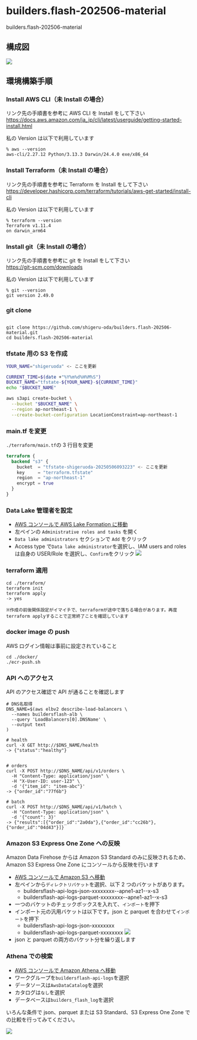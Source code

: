 # builders.flash-202506-material

builders.flash-202506-material

## 構成図

![](./img/img01.png)

## 環境構築手順

### Install AWS CLI（未 Install の場合）

リンク先の手順書を参考に AWS CLI を Install をして下さい
https://docs.aws.amazon.com/ja_jp/cli/latest/userguide/getting-started-install.html

私の Version は以下で利用しています

```
% aws --version
aws-cli/2.27.12 Python/3.13.3 Darwin/24.4.0 exe/x86_64
```

### Install Terraform（未 Install の場合）

リンク先の手順書を参考に Terraform を Install をして下さい  
https://developer.hashicorp.com/terraform/tutorials/aws-get-started/install-cli

私の Version は以下で利用しています

```
% terraform --version
Terraform v1.11.4
on darwin_arm64
```

### Install git（未 Install の場合）

リンク先の手順書を参考に git を Install をして下さい  
https://git-scm.com/downloads

私の Version は以下で利用しています

```
% git --version
git version 2.49.0
```

### git clone

```

git clone https://github.com/shigeru-oda/builders.flash-202506-material.git
cd builders.flash-202506-material

```

### tfstate 用の S3 を作成

```bash
YOUR_NAME="shigeruoda" <- ここを更新

CURRENT_TIME=$(date +"%Y%m%d%H%M%S")
BUCKET_NAME="tfstate-${YOUR_NAME}-${CURRENT_TIME}"
echo "$BUCKET_NAME"

aws s3api create-bucket \
  --bucket "$BUCKET_NAME" \
  --region ap-northeast-1 \
  --create-bucket-configuration LocationConstraint=ap-northeast-1
```

### main.tf を変更

`./terraform/main.tf`の 3 行目を変更

```./terraform/main.tf
terraform {
  backend "s3" {
    bucket  = "tfstate-shigeruoda-20250506093223" <- ここを更新
    key     = "terraform.tfstate"
    region  = "ap-northeast-1"
    encrypt = true
  }
}
```

### Data Lake 管理者を設定

- [AWS コンソールで AWS Lake Formation に移動](https://ap-northeast-1.console.aws.amazon.com/lakeformation/home?region=ap-northeast-1#firstRun)
- 左ペインの `Administrative roles and tasks` を開く
- `Data lake administrators` セクションで `Add` をクリック
- Access type で`Data lake administrator`を選択し、IAM users and roles は自身の USER/Role を選択し、`Confirm`をクリック
  ![](./img/img02.png)

### terraform 適用

```
cd ./terraform/
terraform init
terraform apply
-> yes

※作成の前後関係設定がイマイチで、terraformが途中で落ちる場合があります。再度terraform applyすることで正常終了ことを確認しています
```

### docker image の push

AWS ログイン情報は事前に設定されていること

```
cd ./docker/
./ecr-push.sh
```

### API へのアクセス

API のアクセス確認で API が通ることを確認します

```
# DNS名取得
DNS_NAME=$(aws elbv2 describe-load-balancers \
  --names buildersflash-alb \
  --query 'LoadBalancers[0].DNSName' \
  --output text
)

# health
curl -X GET http://$DNS_NAME/health
-> {"status":"healthy"}


# orders
curl -X POST http://$DNS_NAME/api/v1/orders \
  -H "Content-Type: application/json" \
  -H "X-User-ID: user-123" \
  -d '{"item_id": "item-abc"}'
-> {"order_id":"77f6b"}

# batch
curl -X POST http://$DNS_NAME/api/v1/batch \
  -H "Content-Type: application/json" \
  -d '{"count": 3}'
-> {"results":[{"order_id":"2a0da"},{"order_id":"cc26b"},{"order_id":"04d43"}]}
```

### Amazon S3 Express One Zone への反映

Amazon Data Firehose からは Amazon S3 Standard のみに反映されるため、Amazon S3 Express One Zone にコンソールから反映を行います

- [AWS コンソールで Amazon S3 へ移動](https://ap-northeast-1.console.aws.amazon.com/s3/get-started?region=ap-northeast-1)
- 左ペインから`ディレクトリバケット`を選択、以下 2 つのバケットがあります。
  - buildersflash-api-logs-json-xxxxxxxx--apne1-az1--x-s3
  - buildersflash-api-logs-parquet-xxxxxxxx--apne1-az1--x-s3
- 一つのバケットのチェックボックスを入れて、`インポート`を押下
  [](./img/img03.png)
- インポート元の汎用バケットは以下です。json と parquet を合わせて`インポート`を押下
  - buildersflash-api-logs-json-xxxxxxxx
  - buildersflash-api-logs-parquet-xxxxxxxx
    ![](./img/img04.png)
- json と parquet の両方のバケット分を繰り返します

### Athena での検索

- [AWS コンソールで Amazon Athena へ移動](https://ap-northeast-1.console.aws.amazon.com/athena/home?region=ap-northeast-1)
- ワークグループを`buildersflash-api-logs`を選択
- データソースは`AwsDataCatalog`を選択
- カタログは`なし`を選択
- データベースは`builders_flash_log`を選択

いろんな条件で json、parquet または S3 Standard、S3 Express One Zone での比較を行ってみてください。

![](./img/img05.png)
